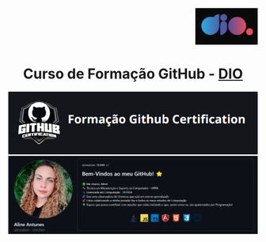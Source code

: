 <div align="right"><img src="./assets/icon_dio_single.png" alt="logo Digital Inovation One"></div>

<h1 align="center">Curso de Formação GitHub - <a href="https://dio.me/"> DIO</a></h1>

<img src="./assets/icon_curso_github.png" alt="Icone da foramção curso GitHub da DIO">
<img src="./assets/orientadora.png" alt="icone com os dados do professor e orientador do curso">

